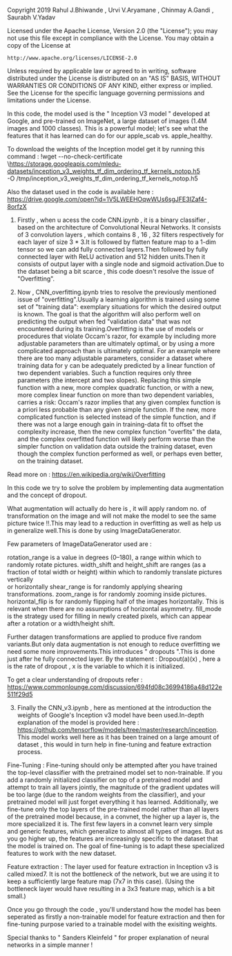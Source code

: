 Copyright 2019 Rahul J.Bhiwande , Urvi V.Aryamane , Chinmay A.Gandi , Saurabh V.Yadav

Licensed under the Apache License, Version 2.0 (the "License");
you may not use this file except in compliance with the License.
You may obtain a copy of the License at

    http://www.apache.org/licenses/LICENSE-2.0

Unless required by applicable law or agreed to in writing, software
distributed under the License is distributed on an "AS IS" BASIS,
WITHOUT WARRANTIES OR CONDITIONS OF ANY KIND, either express or implied.
See the License for the specific language governing permissions and
limitations under the License.

In this code, the model used is the " Inception V3 model " developed at Google, and pre-trained on ImageNet, a large dataset of images (1.4M images and 1000 classes). 
This is a powerful model; let's see what the features that it has learned can do for our apple_scab vs. apple_healthy.

To download the weights of the Inception model get it by running this command :
!wget --no-check-certificate \https://storage.googleapis.com/mledu-datasets/inception_v3_weights_tf_dim_ordering_tf_kernels_notop.h5 \
    -O /tmp/inception_v3_weights_tf_dim_ordering_tf_kernels_notop.h5
    
Also the dataset used in the code is available here :
https://drive.google.com/open?id=1V5LWEEHOqwWUs6sgJFE3IZaf4-8orfzX


1) Firstly , when u acess the code CNN.ipynb , it is a binary classifier , based on the architecture of Convolutional Neural Networks.
  It consists of 3 convolution layers , which contains 8 , 16 , 32 filters respectively for each layer of size 3 * 3.It is followed by
  flatten feature map to a 1-dim tensor so we can add fully connected layers.Then followed by fully connected layer with ReLU activation 
  and 512 hidden units.Then it consists of output layer with a single node and sigmoid activation.Due to the dataset being a bit scarce , this code doesn't resolve the issue of "Overfitting".
  
2) Now , CNN_overfitting.ipynb tries to resolve the previously mentioned issue of "overfitting".Usually a learning algorithm is trained using some set of "training data": exemplary situations for which the desired output is known. The goal is that the algorithm will also perform well on predicting the output when fed "validation data" that was not encountered during its training.Overfitting is the use of models or procedures that violate Occam's razor, for example by including more adjustable parameters than are ultimately optimal, or by using a more complicated approach than is ultimately optimal. For an example where there are too many adjustable parameters, consider a dataset where training data for y can be adequately predicted by a linear function of two dependent variables. Such a function requires only three parameters (the intercept and two slopes). Replacing this simple function with a new, more complex quadratic function, or with a new, more complex linear function on more than two dependent variables, carries a risk: Occam's razor implies that any given complex function is a priori less probable than any given simple function. If the new, more complicated function is selected instead of the simple function, and if there was not a large enough gain in training-data fit to offset the complexity increase, then the new complex function "overfits" the data, and the complex overfitted function will likely perform worse than the simpler function on validation data outside the training dataset, even though the complex function performed as well, or perhaps even better, on the training dataset.

Read more on : https://en.wikipedia.org/wiki/Overfitting

In this code we try to solve the problem by implementing data augmentation and the concept of dropout.

What augmentation will actually do here is , it will apply random no. of transformation on the image and will not make the model to see the same picture twice !!.This may lead to a reduction in overfitting as well as help us in generalize well.This is done by using ImageDataGenerator.

Few parameters of ImageDataGenerator used are :

   rotation_range is a value in degrees (0–180), a range within which to randomly rotate pictures.
   width_shift and height_shift are ranges (as a fraction of total width or height) within which to randomly translate pictures vertically                    
   or horizontally
   shear_range is for randomly applying shearing transformations.
   zoom_range is for randomly zooming inside pictures.
   horizontal_flip is for randomly flipping half of the images horizontally. This is relevant when there are no assumptions of horizontal 
   asymmetry.
   fill_mode is the strategy used for filling in newly created pixels, which can appear after a rotation or a width/height shift.
    
Further datagen transformations are applied to produce five random variants.But only data augmentation is not enough to reduce overfitting
we need some more improvements.This introduces " dropouts ".This is done just after he fully connected layer.
By the statement  : Dropout(a)(x) , here a is the rate of dropout ,  x is the variable to which it is initialized.

To get a clear understanding of dropouts refer : https://www.commonlounge.com/discussion/694fd08c36994186a48d122e511f29d5

3) Finally the CNN_v3.ipynb , here as mentioned at the introduction the weights of Google's Inception v3 model have been used.In-depth explanation of the model is provided here : https://github.com/tensorflow/models/tree/master/research/inception. This model works well here as it has been trained on a large amount of dataset , this would in turn help in fine-tuning and feature extraction process.

Fine-Tuning :
    Fine-tuning should only be attempted after you have trained the top-level classifier with the pretrained model set to non-trainable. If       you add a randomly initialized classifier on top of a pretrained model and attempt to train all layers jointly, the magnitude of the gradient updates will be too large (due to the random weights from the classifier), and your pretrained model will just forget everything it has learned.
    Additionally, we fine-tune only the top layers of the pre-trained model rather than all layers of the pretrained model because, in a convnet, the higher up a layer is, the more specialized it is. The first few layers in a convnet learn very simple and generic features, which generalize to almost all types of images. But as you go higher up, the features are increasingly specific to the dataset that the model is trained on. The goal of fine-tuning is to adapt these specialized features to work with the new dataset.

Feature extraction :
    The layer used for feature extraction in Inception v3 is called mixed7. It is not the bottleneck of the network, but we are using it to keep a sufficiently large feature map (7x7 in this case). (Using the bottleneck layer would have resulting in a 3x3 feature map, which is a bit small.)
    
   Once you go through the code , you'll understand how the model has been seperated as firstly a non-trainable model for feature extraction and then for fine-tuning purpose varied to a trainable model with the exisiting weights.

Special thanks to  " Sanders Kleinfeld " for proper explanation of neural networks in a simple manner !

